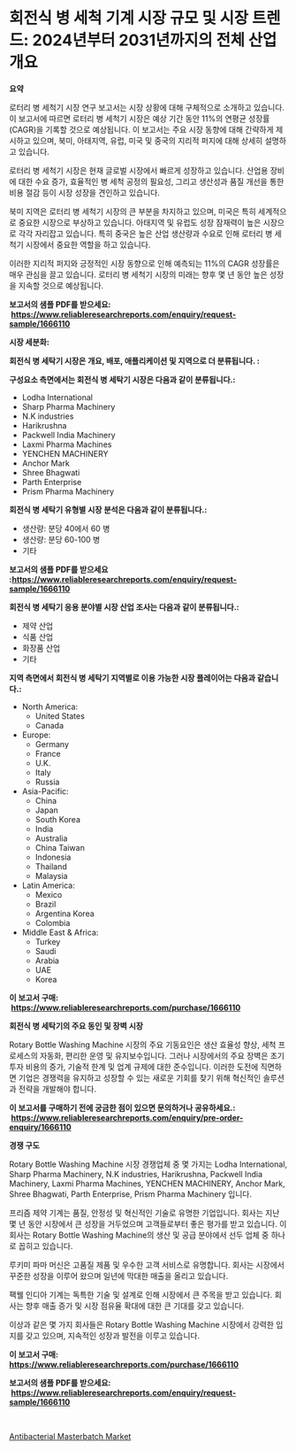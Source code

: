 <p><h1>회전식 병 세척 기계 시장 규모 및 시장 트렌드: 2024년부터 2031년까지의 전체 산업 개요</h1></p><p><strong>요약</strong></p>
<p><p>로터리 병 세척기 시장 연구 보고서는 시장 상황에 대해 구체적으로 소개하고 있습니다. 이 보고서에 따르면 로터리 병 세척기 시장은 예상 기간 동안 11%의 연평균 성장률(CAGR)을 기록할 것으로 예상됩니다. 이 보고서는 주요 시장 동향에 대해 간략하게 제시하고 있으며, 북미, 아태지역, 유럽, 미국 및 중국의 지리적 퍼지에 대해 상세히 설명하고 있습니다.</p><p>로터리 병 세척기 시장은 현재 글로벌 시장에서 빠르게 성장하고 있습니다. 산업용 장비에 대한 수요 증가, 효율적인 병 세척 공정의 필요성, 그리고 생산성과 품질 개선을 통한 비용 절감 등이 시장 성장을 견인하고 있습니다.</p><p>북미 지역은 로터리 병 세척기 시장의 큰 부분을 차지하고 있으며, 미국은 특히 세계적으로 중요한 시장으로 부상하고 있습니다. 아태지역 및 유럽도 성장 잠재력이 높은 시장으로 각각 자리잡고 있습니다. 특히 중국은 높은 산업 생산량과 수요로 인해 로터리 병 세척기 시장에서 중요한 역할을 하고 있습니다.</p><p>이러한 지리적 퍼지와 긍정적인 시장 동향으로 인해 예측되는 11%의 CAGR 성장률은 매우 관심을 끌고 있습니다. 로터리 병 세척기 시장의 미래는 향후 몇 년 동안 높은 성장을 지속할 것으로 예상됩니다.</p></p>
<p><strong>보고서의 샘플 PDF를 받으세요: &nbsp;<a href="https://www.reliableresearchreports.com/enquiry/request-sample/1666110">https://www.reliableresearchreports.com/enquiry/request-sample/1666110</a></strong></p>
<p><strong>시장 세분화:</strong></p>
<p><strong> 회전식 병 세탁기 시장은 개요, 배포, 애플리케이션 및 지역으로 더 분류됩니다. :</strong></p>
<p><strong>구성요소 측면에서는 회전식 병 세탁기 시장은 다음과 같이 분류됩니다.:</strong></p>
<p><ul><li>Lodha International</li><li>Sharp Pharma Machinery</li><li>N.K industries</li><li>Harikrushna</li><li>Packwell India Machinery</li><li>Laxmi Pharma Machines</li><li>YENCHEN MACHINERY</li><li>Anchor Mark</li><li>Shree Bhagwati</li><li>Parth Enterprise</li><li>Prism Pharma Machinery</li></ul></p>
<p><strong> 회전식 병 세탁기 유형별 시장 분석은 다음과 같이 분류됩니다.:</strong></p>
<p><ul><li>생산량: 분당 40에서 60 병</li><li>생산량: 분당 60-100 병</li><li>기타</li></ul></p>
<p><strong>보고서의 샘플 PDF를 받으세요 :<a href="https://www.reliableresearchreports.com/enquiry/request-sample/1666110">https://www.reliableresearchreports.com/enquiry/request-sample/1666110</a></strong></p>
<p><strong> 회전식 병 세탁기 응용 분야별 시장 산업 조사는 다음과 같이 분류됩니다.:</strong></p>
<p><ul><li>제약 산업</li><li>식품 산업</li><li>화장품 산업</li><li>기타</li></ul></p>
<p><strong>지역 측면에서 회전식 병 세탁기 지역별로 이용 가능한 시장 플레이어는 다음과 같습니다.:</strong></p>
<p><ul>
    <li>
        North America:
        <ul>
            <li>United States</li>
            <li>Canada</li>
        </ul>
    </li>
    <li>
        Europe:
        <ul>
            <li>Germany</li>
            <li>France</li>
            <li>U.K.</li>
            <li>Italy</li>
            <li>Russia</li>
        </ul>
    </li>
    <li>
        Asia-Pacific:
        <ul>
            <li>China</li>
            <li>Japan</li>
            <li>South Korea</li>
            <li>India</li>
            <li>Australia</li>
            <li>China Taiwan</li>
            <li>Indonesia</li>
            <li>Thailand</li>
            <li>Malaysia</li>
        </ul>
    </li>
    <li>
        Latin America:
        <ul>
            <li>Mexico</li>
            <li>Brazil</li>
            <li>Argentina Korea</li>
            <li>Colombia</li>
        </ul>
    </li>
    <li>
        Middle East & Africa:
        <ul>
            <li>Turkey</li>
            <li>Saudi</li>
            <li>Arabia</li>
            <li>UAE</li>
            <li>Korea</li>
        </ul>
    </li>
    </ul></p>
<p><strong>이 보고서 구매: &nbsp;<a href="https://www.reliableresearchreports.com/purchase/1666110">https://www.reliableresearchreports.com/purchase/1666110</a></strong></p>
<p><strong>회전식 병 세탁기의 주요 동인 및 장벽 시장</strong></p>
<p><p>Rotary Bottle Washing Machine 시장의 주요 기동요인은 생산 효율성 향상, 세척 프로세스의 자동화, 편리한 운영 및 유지보수입니다. 그러나 시장에서의 주요 장벽은 초기 투자 비용의 증가, 기술적 한계 및 업계 규제에 대한 준수입니다. 이러한 도전에 직면하면 기업은 경쟁력을 유지하고 성장할 수 있는 새로운 기회를 찾기 위해 혁신적인 솔루션과 전략을 개발해야 합니다.</p></p>
<p><strong>이 보고서를 구매하기 전에 궁금한 점이 있으면 문의하거나 공유하세요.: &nbsp;<a href="https://www.reliableresearchreports.com/enquiry/pre-order-enquiry/1666110">https://www.reliableresearchreports.com/enquiry/pre-order-enquiry/1666110</a></strong></p>
<p><strong>경쟁 구도</strong></p>
<p><p>Rotary Bottle Washing Machine 시장 경쟁업체 중 몇 가지는 Lodha International, Sharp Pharma Machinery, N.K industries, Harikrushna, Packwell India Machinery, Laxmi Pharma Machines, YENCHEN MACHINERY, Anchor Mark, Shree Bhagwati, Parth Enterprise, Prism Pharma Machinery 입니다.</p><p>프리즘 제약 기계는 품질, 안정성 및 혁신적인 기술로 유명한 기업입니다. 회사는 지난 몇 년 동안 시장에서 큰 성장을 거두었으며 고객들로부터 좋은 평가를 받고 있습니다. 이 회사는 Rotary Bottle Washing Machine의 생산 및 공급 분야에서 선두 업체 중 하나로 꼽히고 있습니다.</p><p>루키미 파마 머신은 고품질 제품 및 우수한 고객 서비스로 유명합니다. 회사는 시장에서 꾸준한 성장을 이루어 왔으며 일년에 막대한 매출을 올리고 있습니다.</p><p>팩웰 인디아 기계는 독특한 기술 및 설계로 인해 시장에서 큰 주목을 받고 있습니다. 회사는 향후 매출 증가 및 시장 점유율 확대에 대한 큰 기대를 갖고 있습니다.</p><p>이상과 같은 몇 가지 회사들은 Rotary Bottle Washing Machine 시장에서 강력한 입지를 갖고 있으며, 지속적인 성장과 발전을 이루고 있습니다.</p></p>
<p><strong>이 보고서 구매: &nbsp; <a href="https://www.reliableresearchreports.com/purchase/1666110">https://www.reliableresearchreports.com/purchase/1666110</a></strong></p>
<p><strong>보고서의 샘플 PDF를 받으세요: &nbsp;<a href="https://www.reliableresearchreports.com/enquiry/request-sample/1666110">https://www.reliableresearchreports.com/enquiry/request-sample/1666110</a></strong><strong></strong></p>
<p>&nbsp;</p>
<p><p><a href="https://changeable-paste-463.notion.site/Antibacterial-Masterbatch-Market-Offer-Valuable-Insights-into-Market-Size-Market-Share-Market-Tren-9229fb19eca14c01a9d119b05e2d3acd">Antibacterial Masterbatch Market</a></p></p>